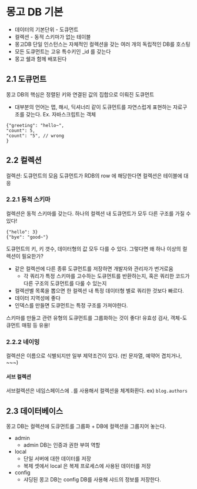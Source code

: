 # 몽고 DB 기본



- 데이터의 기본단위 - 도큐먼트
- 컬렉션 - 동적 스키마가 없는 테이블
- 몽고DB 단일 인스턴스는 자체적인 컬렉션을 갖는 여러 개의 독립적인 DB를 호스팅
- 모든 도큐먼트는 고유 특수키인 _id 를 갖는다
- 몽고 쉘과 함께 배포된다





## 2.1 도큐먼트

몽고 DB의 핵심은 정렬된 키와 연결된 값의 집합으로 이뤄진 도큐먼트

- 대부분의 언어는 맵, 해시, 딕셔너리 같이 도큐먼트를 자연스럽게 표현하는 자료구조를 갖는다. 
  Ex. 자바스크립트는 객체

```
{"greeting": "hello~", 
"count": 5,
"count": "5", // wrong
}
```



## 2.2 컬렉션

컬렉션: 도큐먼트의 모음 
도큐먼트가 RDB의 row 에 해당한다면 컬렉션은 테이블에 대응



### 2.2.1 동적 스키마

컬렉션은 동적 스키마를 갖는다. 
하나의 컬렉션 내 도큐먼트가 모두 다른 구조를 가질 수 있다! 

```
{"hello": 3}
{"bye": "good~"}
```

도큐먼트의 키, 키 갯수, 데이터형의 값 모두 다를 수 있다. 그렇다면 왜 하나 이상의 컬렉션이 필요한가?

- 같은 컬렉션에 다른 종류 도큐먼트를 저장하면 개발자와 관리자가 번거로움
  - 각 쿼리가 특정 스키마를 고수하는 도큐먼트를 반환하는지, 혹은 쿼리한 코드가 다른 구조의 도큐먼트를 다룰 수 있는지
- 컬렉션별 목록을 뽑으면 한 컬렉션 내 특정 데이터형 별로 쿼리한 것보다 빠르다.
- 데이터 지역성에 좋다
- 인덱스를 만들면 도큐먼트는 특정 구조를 가져야한다.

스키마를 만들고 관련 유형의 도큐먼트를 그룹화하는 것이 좋다! 
유효성 검사, 객체-도큐먼트 매핑 등 유용!


### 2.2.2 네이밍

컬렉션은 이름으로 식별되지만 일부 제약조건이 있다. (빈 문자열, 예약어 겹치거나, ~~~)

#### 서브 컬렉션

서브컬렉션은 네임스페이스에 `.`를 사용해서 컬렉션을 체계화환다. ex) `blog.authors`



## 2.3 데이터베이스

몽고 DB는 컬렉션에 도큐먼트를 그룹화 + DB에 컬렉션을 그룹지어 놓는다.

- admin
  - admin DB는 인증과 권한 부여 역할
- local
  - 단일 서버에 대한 데이터를 저장
  - 복제 셋에서 local 은 복제 프로세스에 사용된 데이터를 저장
- config
  - 샤딩된 몽고 DB는 config DB를 사용해 샤드의 정보를 저장한다.

